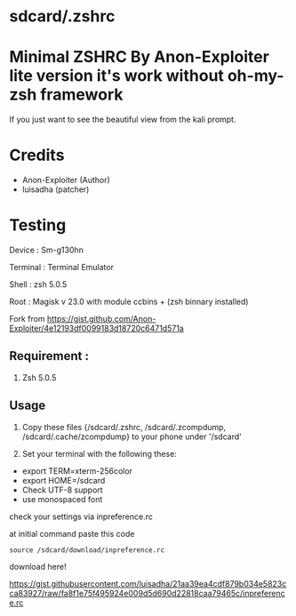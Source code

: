 # sdcard/.zshrc

# Minimal ZSHRC By Anon-Exploiter lite version it's work without oh-my-zsh framework

If you just want to see the beautiful view from the kali prompt.

# Credits 

- Anon-Exploiter (Author)
- luisadha (patcher)

# Testing

Device : Sm-g130hn

Terminal : Terminal Emulator

Shell : zsh 5.0.5

Root : Magisk v 23.0 with module ccbins + (zsh binnary installed)


Fork from https://gist.github.com/Anon-Exploiter/4e12193df0099183d18720c6471d571a



## Requirement :

1. Zsh 5.0.5


## Usage


1. Copy these files {/sdcard/.zshrc, /sdcard/.zcompdump, /sdcard/.cache/zcompdump} to your phone under '/sdcard'

2. Set your terminal with the following these:


- export TERM=xterm-256color
- export HOME=/sdcard
- Check UTF-8 support
- use monospaced font 


check your settings via inpreference.rc

at initial command paste this code

```
source /sdcard/download/inpreference.rc
```

download here!

https://gist.githubusercontent.com/luisadha/21aa39ea4cdf879b034e5823cca83927/raw/fa8f1e75f495924e009d5d690d22818caa79465c/inpreference.rc



